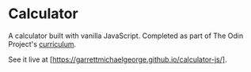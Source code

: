# Calculator

A calculator built with vanilla JavaScript. Completed as part of The Odin Project's
[curriculum](https://www.theodinproject.com/courses/web-development-101/lessons/calculator).

See it live at [https://garrettmichaelgeorge.github.io/calculator-js/].
